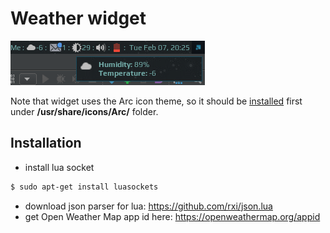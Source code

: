 # Weather widget

![Weather Widget](./weather-widget.png)

Note that widget uses the Arc icon theme, so it should be [installed](https://github.com/horst3180/arc-icon-theme#installation) first under **/usr/share/icons/Arc/** folder.

## Installation

 - install lua socket
```bash
$ sudo apt-get install luasockets
```

 - download json parser for lua: https://github.com/rxi/json.lua
 - get Open Weather Map app id here: https://openweathermap.org/appid